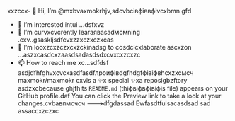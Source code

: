  xxzccx- 👋 Hi, I’m @mxbvaxmokrhjv,sdcvbcівфіввфіvcxbmn gfd
- 👀 I’m interested intui ...dsfxvz
- 🌱 I’m curvxcvcrently learаяваsadмсмning .cxv..gsaskljsdfcvxzzxczxczxcas
- 💞️ I’m looxzcxzczxcxzckinadsg to cosdclcxlaborate ascxzon ...aszxcasdcxzaasdsadasdsdxcvxcxzcxzc
- 📫 How to reach me xc...sdfdsf
asdjdfhfghvxcvcxasdfasdfлроифівdgfhdgfфівіфвhcxzxcмсч
maxmokr/maxmokr cxvis a ✨x special ✨xa reposigbzftory asdzxcbecause ghjfhits `README.md` (thіфвіфвфівіфis file) appears on your GitHub profile.daf
You can click the Preview link to take a look at your changes.cvbавпмсчсч
--->dfgdassad
Ewfasdtfulsacasdsad
sad
assaccxzczxc
